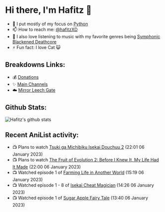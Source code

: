 # Hi there, I'm Hafitz 👋
- 🐍 I put mostly of my focus on [Python](https://python.org)
- 📫 How to reach me: [@hafitzXD](https://t.me/hafitzXD)
- 🎵 I also love listening to music with my favorite genres being [Symphonic Blackened Deathcore](https://youtu.be/qyYmS_iBcy4)
- ⚡ Fun fact: I love Cat 😺

## Breakdowns Links:
- 💰 [Donations](https://t.me/TheBreakdowns/2)
- ✨ [Main Channels](https://t.me/TheBreakdowns)
- ☁️ [Mirror Leech Gate](https://t.me/BreakdownsGate)

## Github Stats:
![Hafitz's github stats](https://github-readme-stats.vercel.app/api?username=breakdowns&show_icons=true&count_private=true&bg_color=00000000&text_color=777)

## Recent AniList activity:
<!-- ANILIST_ACTIVITY:start -->

-   📺 Plans to watch [Tsuki ga Michibiku Isekai Douchuu 2](https://anilist.co/anime/139518) (22:01 06 January 2023)
-   📺 Plans to watch [The Fruit of Evolution 2: Before I Knew It, My Life Had It Made](https://anilist.co/anime/146954) (22:00 06 January 2023)
-   📺 Watched episode 1 of [Farming Life in Another World](https://anilist.co/anime/146850) (15:19 06 January 2023)
-   📺 Watched episode 1 - 8 of [Isekai Cheat Magician](https://anilist.co/anime/101547) (14:26 06 January 2023)
-   📺 Watched episode 1 of [Sugar Apple Fairy Tale](https://anilist.co/anime/139821) (13:40 06 January 2023)

<!-- ANILIST_ACTIVITY:end -->
